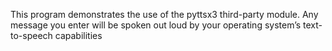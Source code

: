 This program demonstrates the use of the
pyttsx3 third-party module. Any message
you enter will be spoken out loud by your
operating system’s text-to-speech capabilities
